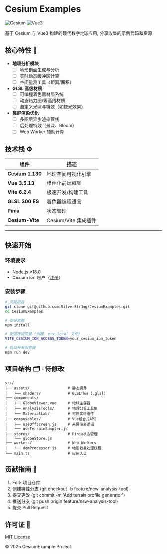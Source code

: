 # Cesium Examples

![Cesium](https://img.shields.io/badge/Cesium-3D%20地理可视化-blue) ![Vue3](https://img.shields.io/badge/Vue3-渐进式框架-green)  

基于 Cesium 与 Vue3 构建的现代数字地球应用, 分享收集的示例代码和资源

## 核心特性 🚀
- **地理分析模块**
  - [ ] 地形剖面生成与分析
  - [ ] 实时动态缓冲区计算
  - [ ] 空间量测工具（距离/面积）
- **GLSL 高级材质**
  - [ ] 可编程着色器材质系统
  - [ ] 动态热力图/等高线材质
  - [ ] 自定义光照与特效（如夜光效果）
- **离屏渲染优化**
  - [ ] 多图层异步渲染管线
  - [ ] 后处理特效（景深、Bloom）
  - [ ] Web Worker 辅助计算

## 技术栈 ⚙️
| 组件          | 描述                          |
|---------------|-------------------------------|
| **Cesium 1.130** | 地理空间可视化引擎            |
| **Vue 3.5.13**      | 组件化前端框架                |
| **Vite 6.2.4**     | 极速开发/构建工具             |
| **GLSL 300 ES**  | 着色器编程语言                |
| **Pinia**        | 状态管理                      |
| **Cesium-Vite**  | Cesium/Vite 集成插件          |

---

## 快速开始

### 环境要求
- Node.js ≥18.0
- Cesium ion 账户（[注册](https://cesium.com/platform/cesium-ion/)）

### 安装步骤
```bash
# 克隆项目
git clone git@github.com:SilverStr1ng/CesiumExamples.git
cd CesiumExamples

# 安装依赖
npm install

# 配置环境变量 (创建 .env.local 文件)
VITE_CESIUM_ION_ACCESS_TOKEN=your_cesium_ion_token

# 启动开发服务器
npm run dev
```

## 项目结构 🗂️ -待修改
```text
src/
├── assets/                 # 静态资源
│   └── shaders/            # GLSL代码 (.glsl)
├── components/
│   ├── GlobeViewer.vue     # 地球主容器
│   ├── AnalysisTools/      # 地理分析工具集
│   └── MaterialLab/        # 材质实验组件
├── composables/            # Vue组合式API
│   ├── useOffscreen.js     # 离屏渲染逻辑
│   └── useTerrainSampler.js 
├── stores/                 # Pinia状态管理
│   └── globeStore.js       
├── workers/                # Web Workers
│   └── demProcessor.js     # 地形数据处理线程
└── main.ts                 # 应用入口
```

## 贡献指南 🤝
1. Fork 项目仓库
2. 创建特性分支 (git checkout -b feature/new-analysis-tool)
3. 提交更改 (git commit -m 'Add terrain profile generator')
4. 推送分支 (git push origin feature/new-analysis-tool)
5. 提交 Pull Request

## 许可证 📄
[MIT License](https://opensource.org/license/MIT)

© 2025 CesiumExample Project
